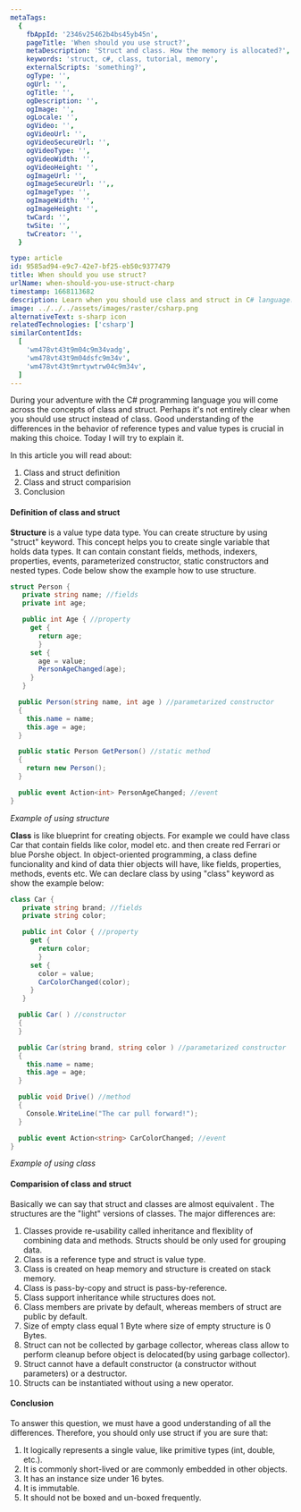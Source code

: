 ```yaml
---
metaTags:
  {
    fbAppId: '2346v25462b4bs45yb45n',
    pageTitle: 'When should you use struct?',
    metaDescription: 'Struct and class. How the memory is allocated?',
    keywords: 'struct, c#, class, tutorial, memory',
    externalScripts: 'something?',
    ogType: '',
    ogUrl: '',
    ogTitle: '',
    ogDescription: '',
    ogImage: '',
    ogLocale: '',
    ogVideo: '',
    ogVideoUrl: '',
    ogVideoSecureUrl: '',
    ogVideoType: '',
    ogVideoWidth: '',
    ogVideoHeight: '',
    ogImageUrl: '',
    ogImageSecureUrl: '',,
    ogImageType: '',
    ogImageWidth: '',
    ogImageHeight: '',
    twCard: '',
    twSite: '',
    twCreator: '',
  }

type: article
id: 9585ad94-e9c7-42e7-bf25-eb50c9377479
title: When should you use struct?
urlName: when-should-you-use-struct-charp
timestamp: 1668113682
description: Learn when you should use class and struct in C# language. How the memory is alocated and differences between class and struct.
image: ../../../assets/images/raster/csharp.png
alternativeText: s-sharp icon
relatedTechnologies: ['csharp']
similarContentIds:
  [
    'wm478vt43t9m04c9m34vadg',
    'wm478vt43t9m04dsfc9m34v',
    'wm478vt43t9mrtywtrw04c9m34v',
  ]
---
```


During your adventure with the C# programming language you will come across the concepts of class and struct. Perhaps it's not entirely clear when you should use struct instead of class. Good understanding of the differences in the behavior of reference types and value types is crucial in making this choice. Today I will try to explain it.

In this article you will read about:

1. Class and struct definition
2. Class and struct comparision
3. Conclusion

#### Definition of class and struct

**Structure** is a value type data type. You can create structure by using "struct" keyword. This concept helps you to create single variable that holds data types. It can contain constant fields, methods, indexers, properties, events, parameterized constructor, static constructors and nested types. Code below show the example how to use structure.

```csharp
struct Person {
   private string name; //fields
   private int age;

   public int Age { //property
     get {
       return age;
       }
     set {
       age = value;
       PersonAgeChanged(age);
     }
   }

  public Person(string name, int age ) //parametarized constructor
  {
    this.name = name;
    this.age = age;
  }

  public static Person GetPerson() //static method
  {
    return new Person();
  }

  public event Action<int> PersonAgeChanged; //event
}
```

_Example of using structure_

**Class** is like blueprint for creating objects. For example we could have class Car that contain fields like color, model etc. and then create red Ferrari or blue Porshe object. In object-oriented programming, a class define funcionality and kind of data thier objects will have, like fields, properties, methods, events etc. We can declare class by using "class" keyword as show the example below:

```csharp
class Car {
   private string brand; //fields
   private string color;

   public int Color { //property
     get {
       return color;
       }
     set {
       color = value;
       CarColorChanged(color);
     }
   }

  public Car( ) //constructor
  {
  }

  public Car(string brand, string color ) //parametarized constructor
  {
    this.name = name;
    this.age = age;
  }

  public void Drive() //method
  {
    Console.WriteLine("The car pull forward!");
  }

  public event Action<string> CarColorChanged; //event
}
```

_Example of using class_

#### Comparision of class and struct

Basically we can say that struct and classes are almost equivalent . The structures are the "light" versions of classes. The major differences are:

1. Classes provide re-usability called inheritance and flexiblity of combining data and methods. Structs should be only used for grouping data.
2. Class is a reference type and struct is value type.
3. Class is created on heap memory and structure is created on stack memory.
4. Class is pass-by-copy and struct is pass-by-reference.
5. Class support inheritance while structures does not.
6. Class members are private by default, whereas members of struct are public by default.
7. Size of empty class equal 1 Byte where size of empty structure is 0 Bytes.
8. Struct can not be collected by garbage collector, whereas class allow to perform cleanup before object is delocated(by using garbage collector).
9. Struct cannot have a default constructor (a constructor without parameters) or a destructor.
10. Structs can be instantiated without using a new operator.

#### Conclusion

To answer this question, we must have a good understanding of all the differences. Therefore, you should only use struct if you are sure that:

1. It logically represents a single value, like primitive types (int, double, etc.).
2. It is commonly short-lived or are commonly embedded in other objects.
3. It has an instance size under 16 bytes.
4. It is immutable.
5. It should not be boxed and un-boxed frequently.
